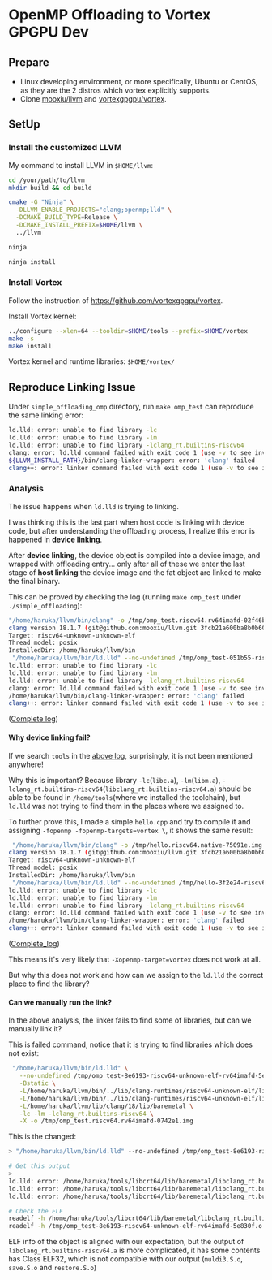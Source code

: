 # OpenMP Offloading to Vortex GPGPU Dev

## Prepare
- Linux developing environment, or more specifically, Ubuntu or CentOS, as they are the 2 distros which vortex explicitly supports.
- Clone [mooxiu/llvm](https://github.com/mooxiu/llvm/tree/vortex_2.x) and [vortexgpgpu/vortex](https://github.com/vortexgpgpu/vortex).

## SetUp 

### Install the customized LLVM
My command to install LLVM in `$HOME/llvm`:

```sh
cd /your/path/to/llvm
mkdir build && cd build

cmake -G "Ninja" \
  -DLLVM_ENABLE_PROJECTS="clang;openmp;lld" \
  -DCMAKE_BUILD_TYPE=Release \
  -DCMAKE_INSTALL_PREFIX=$HOME/llvm \
  ../llvm

ninja

ninja install
```

### Install Vortex
Follow the instruction of https://github.com/vortexgpgpu/vortex.

Install Vortex kernel:
```sh
../configure --xlen=64 --tooldir=$HOME/tools --prefix=$HOME/vortex
make -s
make install
```

Vortex kernel and runtime libraries: `$HOME/vortex/`


## Reproduce Linking Issue

Under `simple_offloading_omp` directory, run `make omp_test` can reproduce the same linking error:

```sh
ld.lld: error: unable to find library -lc
ld.lld: error: unable to find library -lm
ld.lld: error: unable to find library -lclang_rt.builtins-riscv64
clang: error: ld.lld command failed with exit code 1 (use -v to see invocation)
${LLVM_INSTALL_PATH}/bin/clang-linker-wrapper: error: 'clang' failed
clang++: error: linker command failed with exit code 1 (use -v to see invocation)
```

### Analysis

The issue happens when `ld.lld` is trying to linking. 

I was thinking this is the last part when host code is linking with device code, but after understanding the offloading process, I realize this error is happened in **device linking**.


After **device linking**, the device object is compiled into a device image, and wrapped with offloading entry... 
only after all of these we enter the last stage of **host linking** the device image and the fat object are linked to make the final binary.

This can be proved by checking the log (running `make omp_test` under `./simple_offloading`):
```sh
"/home/haruka/llvm/bin/clang" -o /tmp/omp_test.riscv64.rv64imafd-02f46b.img --target=riscv64-unknown-elf -march=rv64imafd -O2 -Wl,--no-undefined /tmp/omp_test-051b55-riscv64-unknown-elf-rv64imafd-d4cfd5.o -v
clang version 18.1.7 (git@github.com:mooxiu/llvm.git 3fcb21a600ba8b0b603c93b90db978640c052323)
Target: riscv64-unknown-unknown-elf
Thread model: posix
InstalledDir: /home/haruka/llvm/bin
 "/home/haruka/llvm/bin/ld.lld" --no-undefined /tmp/omp_test-051b55-riscv64-unknown-elf-rv64imafd-d4cfd5.o -Bstatic -L/home/haruka/llvm/bin/../lib/clang-runtimes/riscv64-unknown-elf/lib -L/home/haruka/llvm/bin/../lib/clang-runtimes/riscv64-unknown-elf/lib -L/home/haruka/llvm/lib/clang/18/lib/baremetal -lc -lm -lclang_rt.builtins-riscv64 -X -o /tmp/omp_test.riscv64.rv64imafd-02f46b.img
ld.lld: error: unable to find library -lc
ld.lld: error: unable to find library -lm
ld.lld: error: unable to find library -lclang_rt.builtins-riscv64
clang: error: ld.lld command failed with exit code 1 (use -v to see invocation)
/home/haruka/llvm/bin/clang-linker-wrapper: error: 'clang' failed
clang++: error: linker command failed with exit code 1 (use -v to see invocation)
```
([Complete log](./simple_offloading_omp/docs/omp_test.log))

#### Why device linking fail?

If we search `tools` in the [above log](./simple_offloading_omp/docs/omp_test.log), surprisingly, it is not been mentioned anywhere!

Why this is important? Because library `-lc`(`libc.a`), `-lm`(`libm.a`), `-lclang_rt.builtins-riscv64`(`libclang_rt.builtins-riscv64.a`) should be able to be found in `/home/tools`(where we installed the toolchain), but `ld.lld` was not trying to find them in the places where we assigned to.

To further prove this, I made a simple `hello.cpp` and try to compile it and assigning `-fopenmp -fopenmp-targets=vortex \`, it shows the same result:
```sh
 "/home/haruka/llvm/bin/clang" -o /tmp/hello.riscv64.native-75091e.img --target=riscv64-unknown-elf -march=native -O2 -Wl,--no-undefined /tmp/hello-3f2e24-riscv64-unknown-elf--7dac4d.o -v
clang version 18.1.7 (git@github.com:mooxiu/llvm.git 3fcb21a600ba8b0b603c93b90db978640c052323)
Target: riscv64-unknown-unknown-elf
Thread model: posix
InstalledDir: /home/haruka/llvm/bin
 "/home/haruka/llvm/bin/ld.lld" --no-undefined /tmp/hello-3f2e24-riscv64-unknown-elf--7dac4d.o -Bstatic -L/home/haruka/llvm/bin/../lib/clang-runtimes/riscv64-unknown-elf/lib -L/home/haruka/llvm/bin/../lib/clang-runtimes/riscv64-unknown-elf/lib -L/home/haruka/llvm/lib/clang/18/lib/baremetal -lc -lm -lclang_rt.builtins-riscv64 -X -o /tmp/hello.riscv64.native-75091e.img
ld.lld: error: unable to find library -lc
ld.lld: error: unable to find library -lm
ld.lld: error: unable to find library -lclang_rt.builtins-riscv64
clang: error: ld.lld command failed with exit code 1 (use -v to see invocation)
/home/haruka/llvm/bin/clang-linker-wrapper: error: 'clang' failed
clang++: error: linker command failed with exit code 1 (use -v to see invocation)
```
([Complete_log](./simple_offloading_omp/docs/hello.log))

This means it's very likely that `-Xopenmp-target=vortex` does not work at all. 

But why this does not work and how can we assign to the  `ld.lld` the correct place to find the library?

#### Can we manually run the link?
In the above analysis, the linker fails to find some of libraries, but can we manually link it?

This is failed command, notice that it is trying to find libraries which does not exist:
```sh
 "/home/haruka/llvm/bin/ld.lld" \
   --no-undefined /tmp/omp_test-8e6193-riscv64-unknown-elf-rv64imafd-5e830f.o \
   -Bstatic \
   -L/home/haruka/llvm/bin/../lib/clang-runtimes/riscv64-unknown-elf/lib \
   -L/home/haruka/llvm/bin/../lib/clang-runtimes/riscv64-unknown-elf/lib \
   -L/home/haruka/llvm/lib/clang/18/lib/baremetal \
   -lc -lm -lclang_rt.builtins-riscv64 \
   -X -o /tmp/omp_test.riscv64.rv64imafd-0742e1.img
```

This is the changed:
```sh
> "/home/haruka/llvm/bin/ld.lld" --no-undefined /tmp/omp_test-8e6193-riscv64-unknown-elf-rv64imafd-5e830f.o -Bstatic -L/home/haruka/tools/riscv64-gnu-toolchain/riscv64-unknown-elf/lib -L/home/haruka/tools/libcrt64/lib/baremetal -lc -lm -lclang_rt.builtins-riscv64 -X -o /tmp/omp_test.riscv64.rv64imafd-0742e1.img

# Get this output 
> 
ld.lld: error: /home/haruka/tools/libcrt64/lib/baremetal/libclang_rt.builtins-riscv64.a(muldi3.S.o) is incompatible with /tmp/omp_test-8e6193-riscv64-unknown-elf-rv64imafd-5e830f.o
ld.lld: error: /home/haruka/tools/libcrt64/lib/baremetal/libclang_rt.builtins-riscv64.a(save.S.o) is incompatible with /tmp/omp_test-8e6193-riscv64-unknown-elf-rv64imafd-5e830f.o
ld.lld: error: /home/haruka/tools/libcrt64/lib/baremetal/libclang_rt.builtins-riscv64.a(restore.S.o) is incompatible with /tmp/omp_test-8e6193-riscv64-unknown-elf-rv64imafd-5e830f.o

# Check the ELF
readelf -h /home/haruka/tools/libcrt64/lib/baremetal/libclang_rt.builtins-riscv64.a # simple_offloading_omp/docs/builtins-risc64-elf.log
readelf -h /tmp/omp_test-8e6193-riscv64-unknown-elf-rv64imafd-5e830f.o # simple_offloading_omp/docs/object.log
```

ELF info of the object is aligned with our expectation, but the output of `libclang_rt.builtins-riscv64.a` is more complicated, it has some contents has Class ELF32, which is not compatible with our output (`muldi3.S.o`, `save.S.o` and `restore.S.o`)



